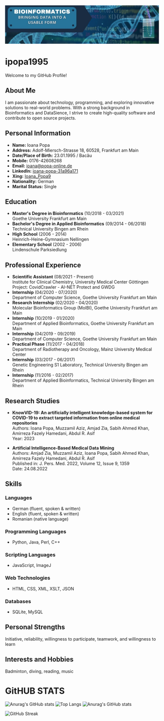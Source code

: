 ![IOANA](1612870688057.jpg)

<!--
**ipopa1995/ipopa1995** is a ✨ _special_ ✨ repository because its `README.md` (this file) appears on your GitHub profile.

Here are some ideas to get you started:

- 🔭 I’m currently working on ...
- 🌱 I’m currently learning ...
- 👯 I’m looking to collaborate on ...
- 🤔 I’m looking for help with ...
- 💬 Ask me about ...
- 📫 How to reach me: ...
- 😄 Pronouns: ...
- ⚡ Fun fact: ...
-->

# ipopa1995

Welcome to my GitHub Profile!

## About Me

I am passionate about technology, programming, and exploring innovative solutions to real-world problems. With a strong background in Bioinformatics and DataSience,
I strive to create high-quality software and contribute to open source projects.

## Personal Information
- **Name:** Ioana Popa
- **Address:** Adolf-Miersch-Strasse 18, 60528, Frankfurt am Main
- **Date/Place of Birth:** 23.01.1995 / Bacău
- **Mobile:** 0176-42608268
- **Email:** ioana@popa-online.de
- **LinkedIn:** [ioana-popa-31a96a171](https://www.linkedin.com/in/ioana-popa-31a96a171)
- **Xing:** [Ioana_Popa9](https://www.xing.com/profile/Ioana_Popa9/cv)
- **Nationality:** German
- **Marital Status:** Single

## Education
- **Master's Degree in Bioinformatics** (10/2018 - 03/2021)  
Goethe University Frankfurt am Main  
- **Bachelor's Degree in Applied Bioinformatics** (09/2014 - 06/2018)  
Technical University Bingen am Rhein  
- **High School** (2006 - 2014)  
Heinrich-Heine-Gymnasium Nellingen  
- **Elementary School** (2002 - 2006)  
Lindenschule Parksiedlung

## Professional Experience
- **Scientific Assistant** (08/2021 - Present)  
Institute for Clinical Chemistry, University Medical Center Göttingen  
Project: CovidCrawler - AI-NET Protect and GWDG  
- **Internship** (04/2020 - 07/2020)  
Department of Computer Science, Goethe University Frankfurt am Main  
- **Research Internship** (02/2020 - 04/2020)  
Molecular Bioinformatics Group (MolBI), Goethe University Frankfurt am Main  
- **Internship** (10/2019 - 01/2020)  
Department of Applied Bioinformatics, Goethe University Frankfurt am Main  
- **Internship** (04/2019 - 09/2019)  
Department of Computer Science, Goethe University Frankfurt am Main  
- **Practical Phase** (11/2017 - 04/2018)  
Department of Radiotherapy and Oncology, Mainz University Medical Center  
- **Internship** (03/2017 - 06/2017)  
Genetic Engineering S1 Laboratory, Technical University Bingen am Rhein  
- **Internship** (11/2016 - 02/2017)  
Department of Applied Bioinformatics, Technical University Bingen am Rhein

## Research Studies
- **KnowVID-19: An artificially intelligent knowledge-based system for COVID-19 to extract targeted information from online medical repositories**  
Authors: Ioana Popa, Muzzamil Aziz, Amjad Zia, Sabih Ahmed Khan, Amirreza Fazely Hamedani, Abdul R. Asif  
Year: 2023

- **Artificial Intelligence-Based Medical Data Mining**  
Authors: Amjad Zia, Muzzamil Aziz, Ioana Popa, Sabih Ahmed Khan, Amirreza Fazely Hamedani, Abdul R. Asif  
Published in: J. Pers. Med. 2022, Volume 12, Issue 9, 1359  
Date: 24.08.2022

## Skills
### Languages
- German (fluent, spoken & written)
- English (fluent, spoken & written)
- Romanian (native language)

### Programming Languages
- Python, Java, Perl, C++

### Scripting Languages
- JavaScript, ImageJ

### Web Technologies
- HTML, CSS, XML, XSLT, JSON

### Databases
- SQLite, MySQL

## Personal Strengths
Initiative, reliability, willingness to participate, teamwork, and willingness to learn

## Interests and Hobbies
Badminton, diving, reading, music


# GitHUB STATS
![Anurag's GitHub stats](https://github-readme-stats.vercel.app/api?username=ipopa1995&show_icons=true&theme=radical)
![Top Langs](https://github-readme-stats.vercel.app/api/top-langs/?username=ipopa1995&size_weight=0.5&count_weight=0.5&show_icons=true&theme=radical)
![Anurag's GitHub stats](https://github-profile-summary-cards.vercel.app/api/cards/profile-details?username=ipopa1995&theme=radical)

![GitHub Streak](https://streak-stats.demolab.com?user=ipopa1995&theme=radical&hide_border=true&border_radius=5)
